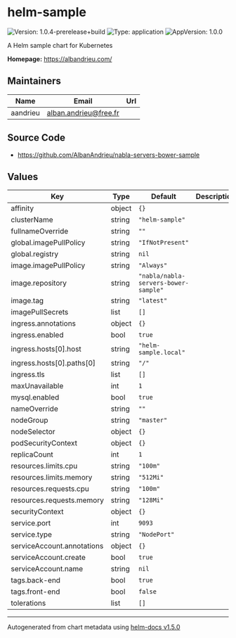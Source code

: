 # helm-sample

![Version: 1.0.4-prerelease+build](https://img.shields.io/badge/Version-1.0.4--prerelease+build-informational?style=flat-square) ![Type: application](https://img.shields.io/badge/Type-application-informational?style=flat-square) ![AppVersion: 1.0.0](https://img.shields.io/badge/AppVersion-1.0.0-informational?style=flat-square)

A Helm sample chart for Kubernetes

**Homepage:** <https://albandrieu.com/>

## Maintainers

| Name     | Email                 | Url |
|----------|-----------------------|-----|
| aandrieu | alban.andrieu@free.fr |     |

## Source Code

* <https://github.com/AlbanAndrieu/nabla-servers-bower-sample>

## Values

| Key                        | Type   | Default                              | Description |
|----------------------------|--------|--------------------------------------|-------------|
| affinity                   | object | `{}`                                 |             |
| clusterName                | string | `"helm-sample"`                      |             |
| fullnameOverride           | string | `""`                                 |             |
| global.imagePullPolicy     | string | `"IfNotPresent"`                     |             |
| global.registry            | string | `nil`                                |             |
| image.imagePullPolicy      | string | `"Always"`                           |             |
| image.repository           | string | `"nabla/nabla-servers-bower-sample"` |             |
| image.tag                  | string | `"latest"`                           |             |
| imagePullSecrets           | list   | `[]`                                 |             |
| ingress.annotations        | object | `{}`                                 |             |
| ingress.enabled            | bool   | `true`                               |             |
| ingress.hosts[0].host      | string | `"helm-sample.local"`                |             |
| ingress.hosts[0].paths[0]  | string | `"/"`                                |             |
| ingress.tls                | list   | `[]`                                 |             |
| maxUnavailable             | int    | `1`                                  |             |
| mysql.enabled              | bool   | `true`                               |             |
| nameOverride               | string | `""`                                 |             |
| nodeGroup                  | string | `"master"`                           |             |
| nodeSelector               | object | `{}`                                 |             |
| podSecurityContext         | object | `{}`                                 |             |
| replicaCount               | int    | `1`                                  |             |
| resources.limits.cpu       | string | `"100m"`                             |             |
| resources.limits.memory    | string | `"512Mi"`                            |             |
| resources.requests.cpu     | string | `"100m"`                             |             |
| resources.requests.memory  | string | `"128Mi"`                            |             |
| securityContext            | object | `{}`                                 |             |
| service.port               | int    | `9093`                               |             |
| service.type               | string | `"NodePort"`                         |             |
| serviceAccount.annotations | object | `{}`                                 |             |
| serviceAccount.create      | bool   | `true`                               |             |
| serviceAccount.name        | string | `nil`                                |             |
| tags.back-end              | bool   | `true`                               |             |
| tags.front-end             | bool   | `false`                              |             |
| tolerations                | list   | `[]`                                 |             |

----------------------------------------------
Autogenerated from chart metadata using [helm-docs v1.5.0](https://github.com/norwoodj/helm-docs/releases/v1.5.0)
